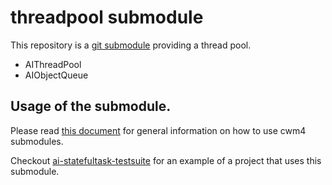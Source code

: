 # threadpool submodule

This repository is a [git submodule](https://git-scm.com/book/en/v2/Git-Tools-Submodules)
providing a thread pool.

* AIThreadPool
* AIObjectQueue

## Usage of the submodule.

Please read [this document](https://github.com/CarloWood/cwm4/blob/master/README_usage.md) for general information
on how to use cwm4 submodules.

Checkout [ai-statefultask-testsuite](https://github.com/CarloWood/ai-statefultask-testsuite)
for an example of a project that uses this submodule.
